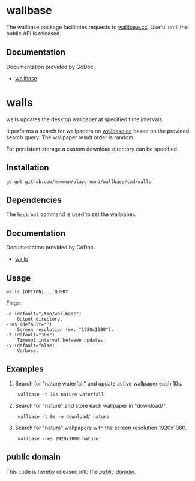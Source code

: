 wallbase
========

The wallbase package facilitates requests to [wallbase.cc][]. Useful until the
public API is released.

[wallbase.cc]: http://wallbase.cc/

Documentation
-------------

Documentation provided by GoDoc.

- [wallbase][]

[wallbase]: http://godoc.org/github.com/mewmew/playground/wallbase

walls
=====

walls updates the desktop wallpaper at specified time intervals.

It performs a search for wallpapers on [wallbase.cc] based on the provided
search query. The wallpaper result order is random.

For persistent storage a custom download directory can be specified.

Installation
------------

	go get github.com/mewmew/playground/wallbase/cmd/walls

Dependencies
------------

The `hsetroot` command is used to set the wallpaper.

Documentation
-------------

Documentation provided by GoDoc.

- [walls][]

[walls]: http://godoc.org/github.com/mewmew/playground/wallbase/cmd/walls

Usage
-----

	walls [OPTION]... QUERY

Flags:

	-o (default="/tmp/wallbase")
		Output directory.
	-res (default="")
		Screen resolution (ex. "1920x1080").
	-t (default="30m")
		Timeout interval between updates.
	-v (default=false)
		Verbose.

Examples
--------

1. Search for "nature waterfall" and update active wallpaper each 10s.

		wallbase -t 10s nature waterfall

2. Search for "nature" and store each wallpaper in "download/".

		wallbase -t 0s -o download/ nature

3. Search for "nature" wallpapers with the screen resolution 1920x1080.

		wallbase -res 1920x1080 nature

public domain
-------------

This code is hereby released into the *[public domain][]*.

[public domain]: https://creativecommons.org/publicdomain/zero/1.0/
